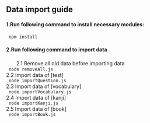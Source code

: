 <h2>Data import guide</h2>

<h4>
1.Run following command to install necessary modules:
</h4>
  <code> npm install </code>

<h4>
2.Run following command to import data
</h4>
　　2.1 Remove all old data before importing data<br>
	  <code> node removeAll.js </code><br>
  2.2 Import data of [test] <br>
      <code> node importQuestion.js </code><br>
  2.3 Import data of [vocabulary]<br>
      <code> node importVocabulary.js </code><br>
  2.4 Import data of [kanji]<br>
      <code> node importKanji.js </code><br>
  2.5 Import data of [book]<br>
      <code> node importBook.js </code><br>